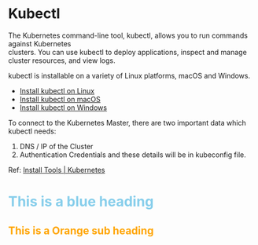 # Kubectl
The Kubernetes command-line tool, kubectl, allows you to run commands against Kubernetes   
clusters. You can use kubectl to deploy applications, inspect and manage cluster resources, and view logs.

kubectl is installable on a variety of Linux platforms, macOS and Windows.
- [ Install kubectl on Linux](https://kubernetes.io/docs/tasks/tools/install-kubectl-linux/)
- [Install kubectl on macOS](https://kubernetes.io/docs/tasks/tools/install-kubectl-macos/)
- [Install kubectl on Windows](https://kubernetes.io/docs/tasks/tools/install-kubectl-windows/)

To connect to the Kubernetes Master, there are two important data which kubectl needs:
1. DNS / IP of the Cluster
2. Authentication Credentials
and these details will be in kubeconfig file.

Ref: [Install Tools | Kubernetes](https://kubernetes.io/docs/tasks/tools/)

# <span style="color:skyblue">This is a blue heading</span>

## <span style="color:orange">This is a Orange sub heading</span>